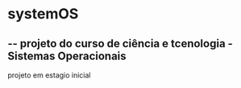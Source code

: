 # systemOS
--
projeto do curso de ciência e tcenologia - Sistemas Operacionais
--
projeto em estagio inicial
 
